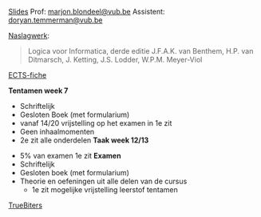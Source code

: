 [Slides](https://canvas.vub.be/courses/35828/files/2188154?module_item_id=471365)
Prof:
marjon.blondeel@vub.be
Assistent:
doryan.temmerman@vub.be

[Naslagwerk](https://archive.illc.uva.nl/lvi/): 
>Logica voor Informatica, derde editie
>J.F.A.K. van Benthem, H.P. van Ditmarsch, J. Ketting, J.S. Lodder, W.P.M. Meyer-Viol

[ECTS-fiche](https://caliweb.vub.be/?page=course-offer&id=009182&anchor=2&target=pr&year=2425&language=nl&output=html)

**Tentamen week 7**
- Schriftelijk
- Gesloten Boek (met formularium)
- vanaf 14/20 vrijstelling op het examen in 1e zit
- Geen inhaalmomenten
- 2e zit alle onderdelen
**Taak week 12/13**
* 5% van examen 1e zit
**Examen**
* Schriftelijk
* Gesloten boek (met formularium)
* Theorie en oefeningen uit alle delen van de cursus
	* 1e zit mogelijke vrijstelling leerstof tentamen

[TrueBiters](https://wise.vub.ac.be/project/truebiters)



